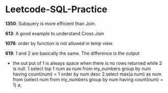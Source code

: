 # Leetcode-SQL-Practice

**1350**: Subquery is more efficient than Join.

**613**: A good example to understand Cross Join

**1076**: order by function is not allowed in temp view.

**619**: 1 and 2 are basically the same. The difference is the output 
- the out put of 1 is always space when there is no rows returned while 2 is null.
1.select  top 1 num as num from my_numbers group by num having count(num) = 1 order by num desc 
2.select max(a.num) as num from (select num from my_numbers group by num having count(num) = 1) a;








